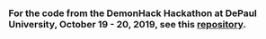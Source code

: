 ### For the code from the DemonHack Hackathon at DePaul University, October 19 - 20, 2019, see this [repository](https://github.com/agranados0121/DemonHacks).